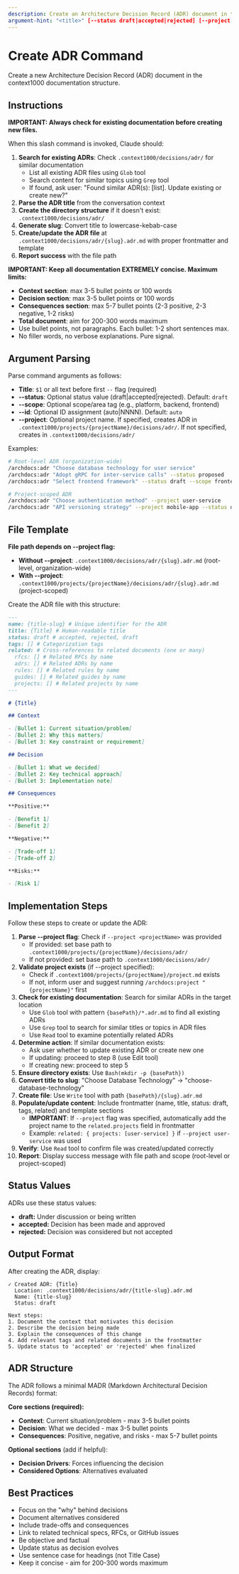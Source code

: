 ```yaml
---
description: Create an Architecture Decision Record (ADR) document in the context1000 documentation structure
argument-hint: "<title>" [--status draft|accepted|rejected] [--project <projectName>]
---
```


# Create ADR Command

Create a new Architecture Decision Record (ADR) document in the context1000 documentation structure.

## Instructions

**IMPORTANT: Always check for existing documentation before creating new files.**

When this slash command is invoked, Claude should:

1. **Search for existing ADRs**: Check `.context1000/decisions/adr/` for similar documentation
   - List all existing ADR files using `Glob` tool
   - Search content for similar topics using `Grep` tool
   - If found, ask user: "Found similar ADR(s): [list]. Update existing or create new?"
2. **Parse the ADR title** from the conversation context
3. **Create the directory structure** if it doesn't exist: `.context1000/decisions/adr/`
4. **Generate slug**: Convert title to lowercase-kebab-case
5. **Create/update the ADR file** at `.context1000/decisions/adr/{slug}.adr.md` with proper frontmatter and template
6. **Report success** with the file path

**IMPORTANT: Keep all documentation EXTREMELY concise. Maximum limits:**

- **Context section**: max 3-5 bullet points or 100 words
- **Decision section**: max 3-5 bullet points or 100 words
- **Consequences section**: max 5-7 bullet points (2-3 positive, 2-3 negative, 1-2 risks)
- **Total document**: aim for 200-300 words maximum
- Use bullet points, not paragraphs. Each bullet: 1-2 short sentences max.
- No filler words, no verbose explanations. Pure signal.

## Argument Parsing

Parse command arguments as follows:

- **Title**: `$1` or all text before first `--` flag (required)
- **--status**: Optional status value (draft|accepted|rejected). Default: `draft`
- **--scope**: Optional scope/area tag (e.g., platform, backend, frontend)
- **--id**: Optional ID assignment (auto|NNNN). Default: `auto`
- **--project**: Optional project name. If specified, creates ADR in `.context1000/projects/{projectName}/decisions/adr/`. If not specified, creates in `.context1000/decisions/adr/`

Examples:

```bash
# Root-level ADR (organization-wide)
/archdocs:adr "Choose database technology for user service"
/archdocs:adr "Adopt gRPC for inter-service calls" --status proposed
/archdocs:adr "Select frontend framework" --status draft --scope frontend

# Project-scoped ADR
/archdocs:adr "Choose authentication method" --project user-service
/archdocs:adr "API versioning strategy" --project mobile-app --status draft
```

## File Template

**File path depends on --project flag:**

- **Without --project**: `.context1000/decisions/adr/{slug}.adr.md` (root-level, organization-wide)
- **With --project**: `.context1000/projects/{projectName}/decisions/adr/{slug}.adr.md` (project-scoped)

Create the ADR file with this structure:

```markdown
---
name: {title-slug} # Unique identifier for the ADR
title: {Title} # Human-readable title
status: draft # accepted, rejected, draft
tags: [] # Categorization tags
related: # Cross-references to related documents (one or many)
  rfcs: [] # Related RFCs by name
  adrs: [] # Related ADRs by name
  rules: [] # Related rules by name
  guides: [] # Related guides by name
  projects: [] # Related projects by name
---

# {Title}

## Context

- [Bullet 1: Current situation/problem]
- [Bullet 2: Why this matters]
- [Bullet 3: Key constraint or requirement]

## Decision

- [Bullet 1: What we decided]
- [Bullet 2: Key technical approach]
- [Bullet 3: Implementation note]

## Consequences

**Positive:**

- [Benefit 1]
- [Benefit 2]

**Negative:**

- [Trade-off 1]
- [Trade-off 2]

**Risks:**

- [Risk 1]
```

## Implementation Steps

Follow these steps to create or update the ADR:

1. **Parse --project flag**: Check if `--project <projectName>` was provided
   - If provided: set base path to `.context1000/projects/{projectName}/decisions/adr/`
   - If not provided: set base path to `.context1000/decisions/adr/`
2. **Validate project exists** (if --project specified):
   - Check if `.context1000/projects/{projectName}/project.md` exists
   - If not, inform user and suggest running `/archdocs:project "{projectName}"` first
3. **Check for existing documentation**: Search for similar ADRs in the target location
   - Use `Glob` tool with pattern `{basePath}/*.adr.md` to find all existing ADRs
   - Use `Grep` tool to search for similar titles or topics in ADR files
   - Use `Read` tool to examine potentially related ADRs
4. **Determine action**: If similar documentation exists:
   - Ask user whether to update existing ADR or create new one
   - If updating: proceed to step 8 (use Edit tool)
   - If creating new: proceed to step 5
5. **Ensure directory exists**: Use `Bash(mkdir -p {basePath})`
6. **Convert title to slug**: "Choose Database Technology" → "choose-database-technology"
7. **Create file**: Use `Write` tool with path `{basePath}/{slug}.adr.md`
8. **Populate/update content**: Include frontmatter (name, title, status: draft, tags, related) and template sections
   - **IMPORTANT**: If `--project` flag was specified, automatically add the project name to the `related.projects` field in frontmatter
   - Example: `related: { projects: [user-service] }` if `--project user-service` was used
9. **Verify**: Use `Read` tool to confirm file was created/updated correctly
10. **Report**: Display success message with file path and scope (root-level or project-scoped)

## Status Values

ADRs use these status values:

- **draft:** Under discussion or being written
- **accepted:** Decision has been made and approved
- **rejected:** Decision was considered but not accepted

## Output Format

After creating the ADR, display:

```text
✓ Created ADR: {Title}
  Location: .context1000/decisions/adr/{title-slug}.adr.md
  Name: {title-slug}
  Status: draft

Next steps:
1. Document the context that motivates this decision
2. Describe the decision being made
3. Explain the consequences of this change
4. Add relevant tags and related documents in the frontmatter
5. Update status to 'accepted' or 'rejected' when finalized
```

## ADR Structure

The ADR follows a minimal MADR (Markdown Architectural Decision Records) format:

**Core sections (required):**

- **Context**: Current situation/problem - max 3-5 bullet points
- **Decision**: What we decided - max 3-5 bullet points
- **Consequences**: Positive, negative, and risks - max 5-7 bullet points

**Optional sections** (add if helpful):

- **Decision Drivers**: Forces influencing the decision
- **Considered Options**: Alternatives evaluated

## Best Practices

- Focus on the "why" behind decisions
- Document alternatives considered
- Include trade-offs and consequences
- Link to related technical specs, RFCs, or GitHub issues
- Be objective and factual
- Update status as decision evolves
- Use sentence case for headings (not Title Case)
- Keep it concise - aim for 200-300 words maximum
